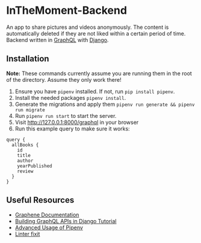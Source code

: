 # InTheMoment-Backend
An app to share pictures and videos anonymously. The content is automatically deleted if they are not liked within a certain period of time.
Backend written in [GraphQL](https://graphql.org/) with [Django](https://www.djangoproject.com/).

## Installation
**Note:** These commands currently assume you are running them in the root of the directory. Assume they only work there!
1. Ensure you have `pipenv` installed. If not, run `pip install pipenv`.
2. Install the needed packages `pipenv install`.
3. Generate the migrations and apply them `pipenv run generate && pipenv run migrate`
4. Run `pipenv run start` to start the server.
5. Visit http://127.0.0.1:8000/graphql in your browser
6. Run this example query to make sure it works:
```
query {
  allBooks {
    id
    title
    author
    yearPublished
    review
  }
}
```

## Useful Resources
- [Graphene Documentation](https://docs.graphene-python.org/en/latest/)
- [Building GraphQL APIs in Django Tutorial](https://www.twilio.com/blog/graphql-apis-django-graphene)
- [Advanced Usage of Pipenv](https://pipenv-fork.readthedocs.io/en/latest/advanced.html)
- [Linter fixit](https://github.com/Instagram/Fixit)
